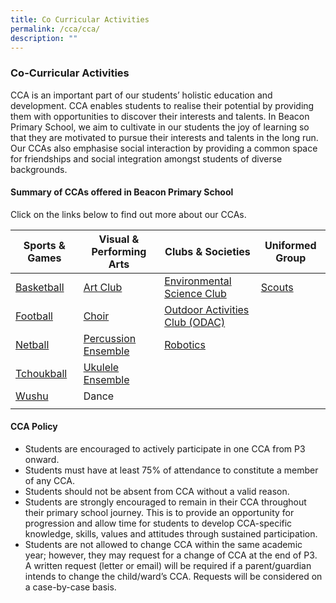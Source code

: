 ```yaml
---
title: Co Curricular Activities
permalink: /cca/cca/
description: ""
---
```

### Co-Curricular Activities

CCA is an important part of our students’ holistic education and development. CCA enables students to realise their potential by providing them with opportunities to discover their interests and talents. In Beacon Primary School, we aim to cultivate in our students the joy of learning so that they are motivated to pursue their interests and talents in the long run. Our CCAs also emphasise social interaction by providing a common space for friendships and social integration amongst students of diverse backgrounds.

#### Summary of CCAs offered in Beacon Primary School

Click on the links below to find out more about our CCAs.

| Sports & Games | Visual & Performing Arts | Clubs & Societies | Uniformed Group |
|---|---|---|---|
| [Basketball](/cca/bball/) | [Art Club](/cca/ac/) | [Environmental Science Club](/cca/esc/) | [Scouts](/cca/scouts/) |
| [Football](/cca/fb/) | [Choir](/cca/choir/) | [Outdoor Activities Club (ODAC)](/cca/odac/) |  |
| [Netball](/cca/netball/) | [Percussion Ensemble](/cca/percussion-ensemble/) | [Robotics](/cca/robotics/) |  |
| [Tchoukball](/cca/tchoukball/) | [Ukulele Ensemble](/cca/ukulele/) |  |  |
| [Wushu](/cca/wushu/) | Dance |  |  |
|  |  |  |  |

#### CCA Policy

*   Students are encouraged to actively participate in one CCA from P3 onward.
*   Students must have at least 75% of attendance to constitute a member of any CCA.
*   Students should not be absent from CCA without a valid reason.
*   Students are strongly encouraged to remain in their CCA throughout their primary school journey. This is to provide an opportunity for progression and allow time for students to develop CCA-specific knowledge, skills, values and attitudes through sustained participation.
*   Students are not allowed to change CCA within the same academic year; however, they may request for a change of CCA at the end of P3. A written request (letter or email) will be required if a parent/guardian intends to change the child/ward’s CCA. Requests will be considered on a case-by-case basis.